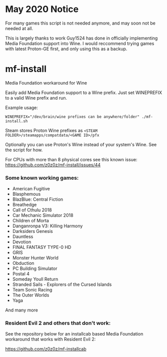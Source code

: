 # May 2020 Notice

For many games this script is not needed anymore, and may soon not be needed at all.

This is largely thanks to work Guy1524 has done in officially implementing Media Foundation support into Wine. I would reccommend trying games with latest Proton-GE first, and only using this as a backup.

# mf-install
Media Foundation workaround for Wine

Easily add Media Foundation support to a Wine prefix. Just set WINEPREFIX to a valid Wine prefix and run.

Example usage:

`WINEPREFIX="/dev/brain/wine prefixes can be anywhere/folder" ./mf-install.sh`

Steam stores Proton Wine prefixes as `<STEAM FOLDER>/steamapps/compatdata/<GAME ID>/pfx`

Optionally you can use Proton's Wine instead of your system's Wine. See the script for how.

For CPUs with more than 8 physical cores see this known issue: https://github.com/z0z0z/mf-install/issues/44

### Some known working games:
- American Fugitive
- Blasphemous
- BlazBlue: Central Fiction
- Breathedge
- Call of Cthulu 2018
- Car Mechanic Simulator 2018
- Children of Morta
- Danganronpa V3: Killing Harmony
- Darksiders Genesis
- Dauntless
- Devotion
- FINAL FANTASY TYPE-0 HD
- GRIS
- Monster Hunter World
- Obduction
- PC Building Simulator
- Postal 4
- Someday Youll Return
- Stranded Sails - Explorers of the Cursed Islands
- Team Sonic Racing
- The Outer Worlds
- Yaga

And many more

### Resident Evil 2 and others that don't work:
See the repository below for an installcab based Media Foundation workaround that works with Resident Evil 2:

https://github.com/z0z0z/mf-installcab
